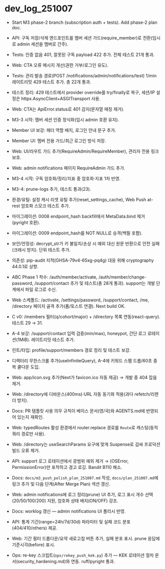 # dev_log_251007

- Start M3 phase-2 branch (subscription auth + tests). Add phase-2 plan doc.
- API: 구독 저장/삭제 엔드포인트를 멤버 세션 가드(require_member)로 전환(임시로 admin 세션을 멤버로 간주).
- Tests: 인증 없음 401, 잘못된 구독 payload 422 추가. 전체 테스트 21개 통과.
- Web: CTA 오류 메시지 개선(권한 거부/로그인 유도).
- Tests: 관리 발송 경로(POST /notifications/admin/notifications/test) 1/min 레이트리밋 429 테스트 추가. 총 22개 통과.
 - 테스트 정리: 429 테스트에서 provider override를 try/finally로 복구, 세션/IP 설정은 httpx.AsyncClient+ASGITransport 사용.
 - Web: CTA는 ApiError.status로 401 감지(문자열 매칭 제거).

- M3-3 시작: 멤버 세션 인증 정식화(임시 admin 호환 유지).
- Member UI 보강: 헤더 역할 배지, 로그인 안내 문구 추가.
- Member UI: 멤버 전용 가드/최근 로그인 방식 저장.
- Web: UI/라우트 가드 추가(RequireAdmin/RequireMember), 관리자 전용 링크 보호.
- Web: admin notifications 페이지 RequireAdmin 가드 추가.
- M3-4 시작: 구독 암호화/정리/지표 중 암호화·지표 1차 반영.
- M3-4: prune-logs 추가, 테스트 통과(23).
- 환경/유틸: 설정 캐시 리셋 유틸 추가(reset_settings_cache), Web Push at-rest 암호화 스모크 테스트 추가.
- 마이그레이션: 0008 endpoint_hash backfill에서 MetaData.bind 제거(pyright 호환).
- 마이그레이션: 0009 endpoint_hash를 NOT NULL로 승격(백필 포함).
- 보안/안정성: decrypt_str가 키 불일치/손상 시 예외 대신 원문 반환으로 안전 실패(크래시 방지). 단위 테스트 추가.
- 의존성: pip-audit 지적(GHSA-79v4-65xg-pq4g) 대응 위해 cryptography 44.0.1로 상향.
- ABC Phase 1 착수: /auth/member/activate, /auth/member/change-password, /support/contact 추가 및 테스트(총 28개 통과). support는 개발 단계에서 파일 로그로 수신.
- Web 스케폴드: /activate, /settings/password, /support/contact, /me, /directory 페이지 골격 추가(폼/토스트 연결). Next build OK.
 - C v0: /members 필터(q/cohort/major) + /directory 목록 연동(react-query). 테스트 29 → 31.
- A-4 보강: /support/contact 입력 검증(min/max), honeypot, 간단 로그 로테이션(1MiB). 레이트리밋 테스트 추가.
- 린트/타입: profile/support/members 경로 정리 및 테스트 보강.
 - 디렉터리 무한스크롤 추가(useInfiniteQuery), A-4에 키워드 스팸 드롭/60초 중복 쿨다운 도입.

- Web: app/icon.svg 추가(Next가 favicon.ico 자동 제공) → 개발 중 404 잡음 제거.
- Web: /directory에 디바운스(400ms)·URL 자동 동기화 적용(과다 refetch/리렌더 방지).
- Docs: PR 템플릿 사용 의무 규칙이 베이스 문서(영/국)와 AGENTS.md에 반영되어 있는지 재확인.

- Web: typedRoutes 활성 환경에서 router.replace 경로를 `Route`로 캐스팅(동적 쿼리 경로만 사용).
- Web: /directory는 useSearchParams 요구에 맞게 Suspense로 감싸 프로덕션 빌드 오류 제거.
- API: support 로그 로테이션에서 광범위 예외 제거 → (OSError, PermissionError)만 포착하고 경고 로깅. Bandit B110 해소.
- Docs: `docs/m3_push_polish_plan_251007.md` 작성, `docs/plan_251007.md`에 링크 추가 및 다음 단계(After Merge Plan) 섹션 갱신.
 - Web: admin notifications에 로그 정리(prune) UI 추가, 로그 표시 개수 선택(20/50/100/200) 지원, 암호화 상태 배지(ON/OFF) 강조.
 - Docs: worklog 갱신 — admin notifications UI 폴리시 반영.
- API: 통계 기간(range=24h/7d/30d) 파라미터 및 실패 코드 분포(404/410/others) 제공.
- Web: 기간 필터 드롭다운/요약 새로고침 버튼 추가, 실패 분포 표시. prune 응답에 기준시각(before) 표시.
 - Ops: re-key 스크립트(`ops/rekey_push_kek.py`) 추가 — KEK 로테이션 절차 문서(security_hardening.md)와 연동. ruff/pyright 통과.
